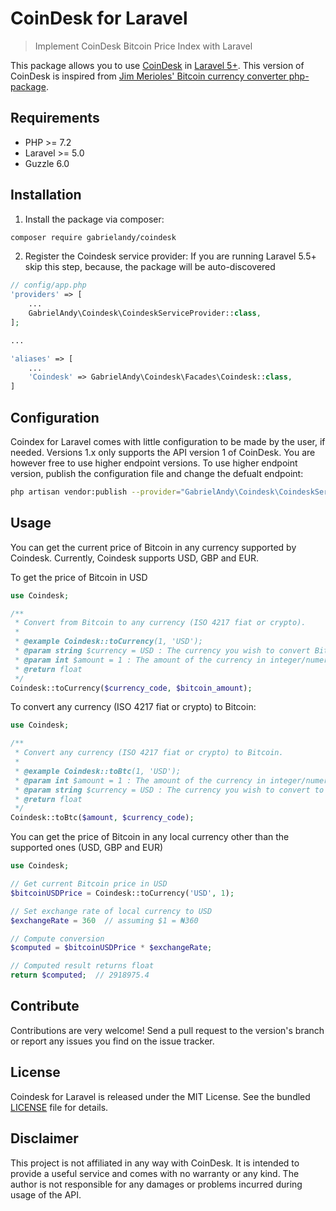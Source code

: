 # CoinDesk for Laravel

> Implement CoinDesk Bitcoin Price Index with Laravel

This package allows you to use [CoinDesk](https://www.coindesk.com) in [Laravel 5+](https://laravel.com). This version of CoinDesk is inspired from [Jim Merioles' Bitcoin currency converter php-package](https://github.com/jimmerioles/bitcoin-currency-converter-php).

## Requirements

- PHP >= 7.2
- Laravel >= 5.0
- Guzzle 6.0

## Installation

1. Install the package via composer:

``` bash
composer require gabrielandy/coindesk
```

2. Register the Coindesk service provider: If you are running Laravel 5.5+ skip this step, because, the package will be auto-discovered

```php
// config/app.php
'providers' => [
    ...
    GabrielAndy\Coindesk\CoindeskServiceProvider::class,
];

...

'aliases' => [
	...
	'Coindesk' => GabrielAndy\Coindesk\Facades\Coindesk::class,
]
```

## Configuration
Coindex for Laravel comes with little configuration to be made by the user, if needed. Versions 1.x only supports the API version 1 of CoinDesk. You are however free to use higher endpoint versions. To use higher endpoint version, publish the configuration file and change the defualt endpoint:

```bash
php artisan vendor:publish --provider="GabrielAndy\Coindesk\CoindeskServiceProvider" --tag="config"
```


## Usage

You can get the current price of Bitcoin in any currency supported by Coindesk.
Currently, Coindesk supports USD, GBP and EUR.

To get the price of Bitcoin in USD

``` php
use Coindesk;

/**
 * Convert from Bitcoin to any currency (ISO 4217 fiat or crypto).
 *
 * @example Coindesk::toCurrency(1, 'USD');
 * @param string $currency = USD : The currency you wish to convert Bitcoin to
 * @param int $amount = 1 : The amount of the currency in integer/numeric
 * @return float
 */
Coindesk::toCurrency($currency_code, $bitcoin_amount);
```

To convert any currency (ISO 4217 fiat or crypto) to Bitcoin:
```php
use Coindesk;

/**
 * Convert any currency (ISO 4217 fiat or crypto) to Bitcoin.
 *
 * @example Coindesk::toBtc(1, 'USD');
 * @param int $amount = 1 : The amount of the currency in integer/numeric
 * @param string $currency = USD : The currency you wish to convert to Bitcoin
 * @return float
 */
Coindesk::toBtc($amount, $currency_code);
```

You can get the price of Bitcoin in any local currency other than the supported ones (USD, GBP and EUR)

```php
use Coindesk;

// Get current Bitcoin price in USD
$bitcoinUSDPrice = Coindesk::toCurrency('USD', 1);

// Set exchange rate of local currency to USD
$exchangeRate = 360  // assuming $1 = ₦360

// Compute conversion
$computed = $bitcoinUSDPrice * $exchangeRate;

// Computed result returns float
return $computed;  // 2918975.4 

```

## Contribute

Contributions are very welcome! Send a pull request to the version's branch or report any issues you find on the issue tracker.

## License

Coindesk for Laravel is released under the MIT License. See the bundled [LICENSE](LICENSE.md) file for details.

## Disclaimer

This project is not affiliated in any way with CoinDesk. It is intended to provide a useful service and comes with no warranty or any kind. The author is not responsible for any damages or problems incurred during usage of the API.

